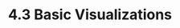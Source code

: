 ---
layout: post
title: 4.3 Basic Visualizations
prevurl: "units/04/02"
prevtitle: 4.2 Describing Relationships
nexturl: "units/04/04"
nexttitle: LAB TODO
---